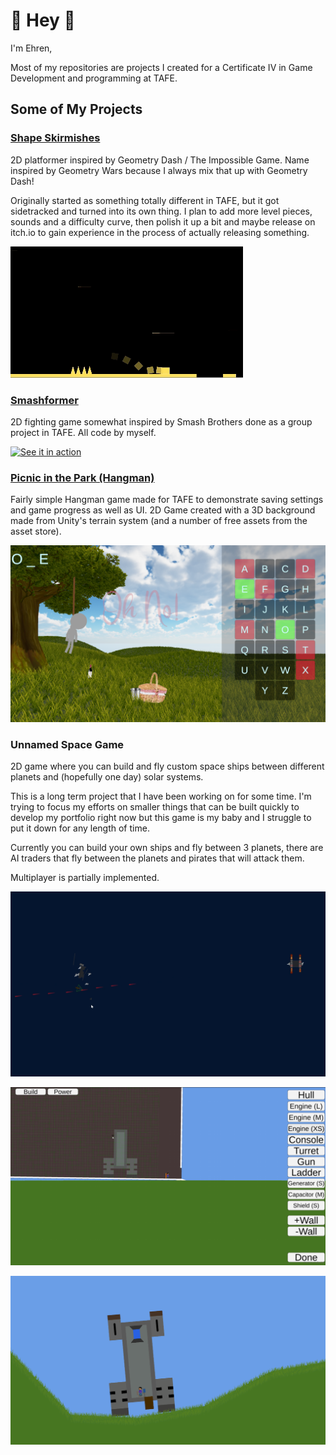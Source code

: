 # :wave:  Hey :wave:

I'm Ehren,

Most of my repositories are projects I created for a Certificate IV in Game Development and programming at TAFE.

## Some of My Projects

### [Shape Skirmishes](https://github.com/ehrenholgersson/ShapeGame)
2D platformer inspired by Geometry Dash / The Impossible Game. Name inspired by Geometry Wars because I always mix that up with Geometry Dash! 

Originally started as something totally different in TAFE, but it got sidetracked and turned into its own thing. I plan to add more level pieces, sounds and a difficulty curve, then polish it up a bit and maybe release on itch.io to gain experience in the process of actually releasing something.

![The Game](https://github.com/ehrenholgersson/ShapeGame/blob/master/ReadME/square.gif)

### [Smashformer](https://github.com/ehrenholgersson/Group-Project---Game-Design)
2D fighting game somewhat inspired by Smash Brothers done as a group project in TAFE. All code by myself.

[![See it in action](https://img.youtube.com/vi/C9T-NC0CB38/0.jpg)](https://www.youtube.com/watch?v=C9T-NC0CB38)

### [Picnic in the Park (Hangman)](https://github.com/ehrenholgersson/HangMan2D_Game_Systems_Intro_To_Programming)
Fairly simple Hangman game made for TAFE to demonstrate saving settings and game progress as well as UI. 2D Game created with a 3D background made from Unity's terrain system (and a number of free assets from the asset store).

![HangMan Game](https://github.com/ehrenholgersson/HangMan2D_Game_Systems_Intro_To_Programming/blob/main/ReadMe/Img_One.png)

### Unnamed Space Game 
2D game where you can build and fly custom space ships between different planets and (hopefully one day) solar systems. 

This is a long term project that I have been working on for some time. I'm trying to focus my efforts on smaller things that can be built quickly to develop my portfolio right now but this game is my baby and I struggle to put it down for any length of time.

Currently you can build your own ships and fly between 3 planets, there are AI traders that fly between the planets and pirates that will attack them.

Multiplayer is partially implemented.

![Lasers](https://github.com/ehrenholgersson/ehrenholgersson/blob/master/Images/two.png)

![Build](https://github.com/ehrenholgersson/ehrenholgersson/blob/master/Images/three.png)

![Grass](https://github.com/ehrenholgersson/ehrenholgersson/blob/master/Images/GRASS.png)
